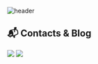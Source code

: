 ![header](https://capsule-render.vercel.app/api?type=wave&color=auto&height=400&text=Hello%2&desc=I'm%20Woo%20Young)

<!--
![P-uyoung's GitHub stats](https://github-readme-stats.vercel.app/api?username=P-uyoung&show_icons=true)
-->

## :mailbox_with_mail: Contacts & Blog

<p>
  <a href="mailto:uyoung@snu.ac.kr" target="_blank"><img src="https://img.shields.io/badge/uyoung@snu.ac.kr-EA4335?style=flat-square&logo=Gmail&logoColor=white"/></a>
   <a href="https://p-uyoung.github.io" target="_blank"><img src="https://img.shields.io/badge/Tech%20Blog-blue?style=flat&logoColor=white)"/></a>

</p>
